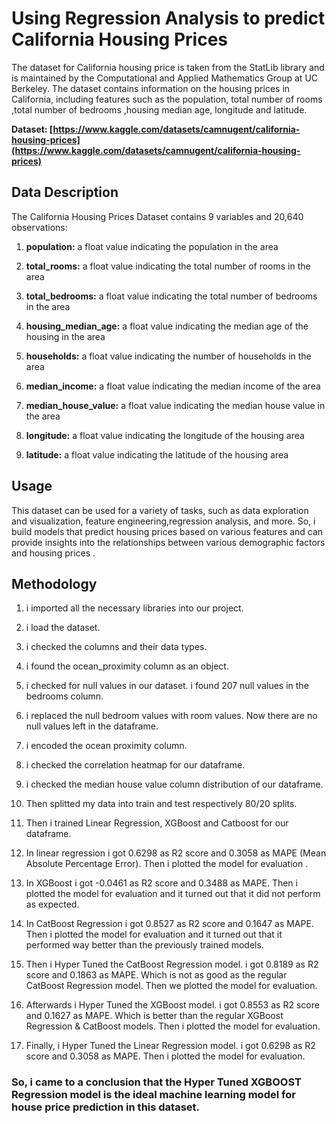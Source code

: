 # Using Regression Analysis to predict California Housing Prices 
The dataset for California housing price is taken from the StatLib library and is maintained by the Computational and Applied Mathematics Group at UC Berkeley. The dataset contains information on the housing prices in California, including features such as the population, total number of rooms ,total number of bedrooms ,housing median age, longitude and latitude.

**Dataset: [https://www.kaggle.com/datasets/camnugent/california-housing-prices](https://www.kaggle.com/datasets/camnugent/california-housing-prices)**

## Data Description

The California Housing Prices Dataset contains 9 variables and 20,640 observations:

1.  **population:** a float value indicating the population in the area
    
2. **total_rooms:** a float value indicating the total number of rooms in the area
    
3. **total_bedrooms:** a float value indicating the total number of bedrooms in the area
    
4. **housing_median_age:** a float value indicating the median age of the housing in the area
    
5. **households:** a float value indicating the number of households in the area
    
6. **median_income:** a float value indicating the median income of the area
    
7. **median_house_value:** a float value indicating the median house value in the area
    
8. **longitude:** a float value indicating the longitude of the housing area 
    

9. **latitude:** a float value indicating the latitude of the housing area

## Usage

This dataset can be used for a variety of tasks, such as data exploration and visualization, feature engineering,regression analysis, and more. So, i build models that predict housing prices based on various features and can provide insights into the relationships between various demographic factors and housing prices .

## Methodology

1.  i imported all the necessary libraries into our project.
    
2.  i load the dataset.
    
3. i checked the columns and their data types.
    
4.  i found the ocean_proximity column as an object.
    
5.  i checked for null values in our dataset. i found 207 null values in the bedrooms column.
    
6.  i replaced the null bedroom values with room values. Now there are no null values left in the dataframe.
    
7.  i encoded the ocean proximity column.
    
8.  i checked the correlation heatmap for our dataframe.
    
9.  i checked the median house value column distribution of our dataframe.
    
10.  Then splitted my data into train and test respectively 80/20 splits.
    
11.  Then i trained Linear Regression, XGBoost and Catboost for our dataframe.
    
12.  In linear regression i got 0.6298 as R2 score and 0.3058 as MAPE (Mean Absolute Percentage Error). Then i plotted the model for evaluation .
    
13.  In XGBoost i got -0.0461 as R2 score and 0.3488 as MAPE. Then i plotted the model for evaluation and it turned out that it did not perform as expected.
    
14.  In CatBoost Regression i got 0.8527 as R2 score and 0.1647 as MAPE. Then i plotted the model for evaluation and it turned out that it performed way better than the previously trained models.
    
15.  Then i Hyper Tuned the CatBoost Regression model. i got 0.8189 as R2 score and 0.1863 as MAPE. Which is not as good as the regular CatBoost Regression model. Then we plotted the model for evaluation.
    
16.  Afterwards i Hyper Tuned the XGBoost model. i got 0.8553 as R2 score and 0.1627 as MAPE. Which is better than the regular XGBoost Regression & CatBoost models. Then i plotted the model for evaluation.
    
17.  Finally, i Hyper Tuned the Linear Regression model. i got 0.6298 as R2 score and 0.3058 as MAPE. Then i plotted the model for evaluation.
    

### So, i came to a conclusion that the Hyper Tuned XGBOOST Regression model is the ideal machine learning model for house price prediction in this dataset. 


